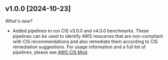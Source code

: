 ## v1.0.0 [2024-10-23]

_What's new?_

- Added pipelines to run CIS v3.0.0 and v4.0.0 benchmarks. These pipelines can be used to identify AWS resources that are non-compliant with CIS recommendations and also remediate them according to CIS remediation suggestions. For usage information and a full list of pipelines, please see [AWS CIS Mod](https://hub.flowpipe.io/mods/turbot/aws_cis).
